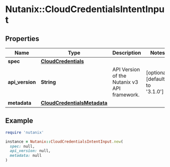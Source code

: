 # Nutanix::CloudCredentialsIntentInput

## Properties

| Name | Type | Description | Notes |
| ---- | ---- | ----------- | ----- |
| **spec** | [**CloudCredentials**](CloudCredentials.md) |  |  |
| **api_version** | **String** | API Version of the Nutanix v3 API framework. | [optional][default to &#39;3.1.0&#39;] |
| **metadata** | [**CloudCredentialsMetadata**](CloudCredentialsMetadata.md) |  |  |

## Example

```ruby
require 'nutanix'

instance = Nutanix::CloudCredentialsIntentInput.new(
  spec: null,
  api_version: null,
  metadata: null
)
```

